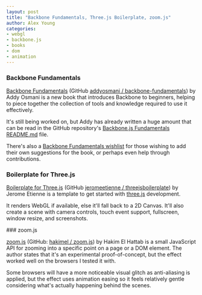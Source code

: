```yaml
---
layout: post
title: "Backbone Fundamentals, Three.js Boilerplate, zoom.js"
author: Alex Young
categories: 
- webgl
- backbone.js
- books
- dom
- animation
---
```


### Backbone Fundamentals

[Backbone Fundamentals](http://addyosmani.com/blog/backbone-fundamentals/) (GitHub [addyosmani / backbone-fundamentals](https://github.com/addyosmani/backbone-fundamentals)) by Addy Osmani is a new book that introduces Backbone to beginners, helping to piece together the collection of tools and knowledge required to use it effectively.

It's still being worked on, but Addy has already written a huge amount that can be read in the GitHub repository's [Backbone.js Fundamentals README.md](https://github.com/addyosmani/backbone-fundamentals/blob/master/README.md) file.

There's also a [Backbone Fundamentals wishlist](https://github.com/addyosmani/backbone-fundamentals/issues/3) for those wishing to add their own suggestions for the book, or perhaps even help through contributions.

### Boilerplate for Three.js

[Boilerplate for Three.js](http://learningthreejs.com/blog/2011/12/20/boilerplate-for-three-js/) (GitHub [jeromeetienne / threejsboilerplate](https://github.com/jeromeetienne/threejsboilerplate)) by Jerome Etienne is a template to get started with [three.js](https://github.com/mrdoob/three.js/) development.

It renders WebGL if available, else it'll fall back to a 2D Canvas.  It'll also create a scene with camera controls, touch event support, fullscreen, window resize, and screenshots.

### zoom.js

[zoom.js](http://lab.hakim.se/zoom-js/) (GitHub: [hakimel / zoom.js](https://github.com/hakimel/zoom.js)) by Hakim El Hattab is a small JavaScript API for zooming into a specific point on a page or a DOM element.  The author states that it's an experimental proof-of-concept, but the effect worked well on the browsers I tested it with.

Some browsers will have a more noticeable visual glitch as anti-aliasing is applied, but the effect uses animation easing so it feels relatively gentle considering what's actually happening behind the scenes.

